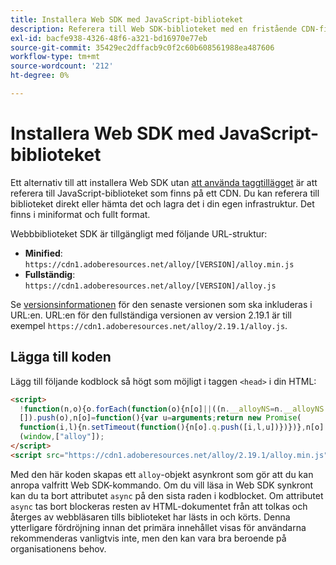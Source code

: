 ```yaml
---
title: Installera Web SDK med JavaScript-biblioteket
description: Referera till Web SDK-biblioteket med en fristående CDN-fil.
exl-id: bacfe938-4326-48f6-a321-bd16970e77eb
source-git-commit: 35429ec2dffacb9c0f2c60b608561988ea487606
workflow-type: tm+mt
source-wordcount: '212'
ht-degree: 0%

---
```


# Installera Web SDK med JavaScript-biblioteket

Ett alternativ till att installera Web SDK utan [att använda taggtillägget](extension.md) är att referera till JavaScript-biblioteket som finns på ett CDN. Du kan referera till biblioteket direkt eller hämta det och lagra det i din egen infrastruktur. Det finns i miniformat och fullt format.

Webbbiblioteket SDK är tillgängligt med följande URL-struktur:

* **Minified**: `https://cdn1.adoberesources.net/alloy/[VERSION]/alloy.min.js`
* **Fullständig**: `https://cdn1.adoberesources.net/alloy/[VERSION]/alloy.js`

Se [versionsinformationen](../release-notes.md) för den senaste versionen som ska inkluderas i URL:en. URL:en för den fullständiga versionen av version 2.19.1 är till exempel `https://cdn1.adoberesources.net/alloy/2.19.1/alloy.js`.

## Lägga till koden

Lägg till följande kodblock så högt som möjligt i taggen `<head>` i din HTML:

```html
<script>
  !function(n,o){o.forEach(function(o){n[o]||((n.__alloyNS=n.__alloyNS||
  []).push(o),n[o]=function(){var u=arguments;return new Promise(
  function(i,l){n.setTimeout(function(){n[o].q.push([i,l,u])})})},n[o].q=[])})}
  (window,["alloy"]);
</script>
<script src="https://cdn1.adoberesources.net/alloy/2.19.1/alloy.min.js" async></script>
```

Med den här koden skapas ett `alloy`-objekt asynkront som gör att du kan anropa valfritt Web SDK-kommando. Om du vill läsa in Web SDK synkront kan du ta bort attributet `async` på den sista raden i kodblocket. Om attributet `async` tas bort blockeras resten av HTML-dokumentet från att tolkas och återges av webbläsaren tills biblioteket har lästs in och körts. Denna ytterligare fördröjning innan det primära innehållet visas för användarna rekommenderas vanligtvis inte, men den kan vara bra beroende på organisationens behov.
